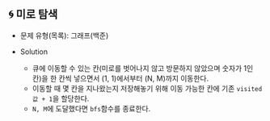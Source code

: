 ## 🌀 미로 탐색

- 문제 유형(목록): 그래프(백준)

- Solution
  - 큐에 이동할 수 있는 칸(미로를 벗어나지 않고 방문하지 않았으며 숫자가 1인 칸)을 한 칸씩 넣으면서 (1, 1)에서부터 (N, M)까지 이동한다.
  - 이동할 때 몇 칸을 지나왔는지 저장해놓기 위해 이동 가능한 칸에 기존 `visited값 + 1`을 할당한다.
  - `N, M`에 도달했다면 `bfs`함수를 종료한다.
